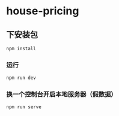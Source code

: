 # house-pricing

## 下安装包

```sh
npm install
```

### 运行

```sh
npm run dev
```

### 换一个控制台开启本地服务器（假数据）

```sh
npm run serve
```
